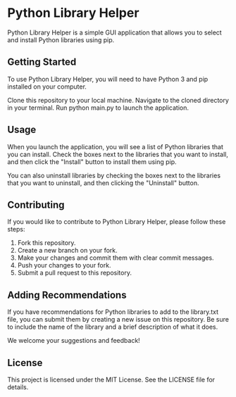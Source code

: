 # Python Library Helper
Python Library Helper is a simple GUI application that allows you to select and install Python libraries using pip.

## Getting Started
To use Python Library Helper, you will need to have Python 3 and pip installed on your computer.

Clone this repository to your local machine.
Navigate to the cloned directory in your terminal.
Run python main.py to launch the application.
## Usage
When you launch the application, you will see a list of Python libraries that you can install. Check the boxes next to the libraries that you want to install, and then click the "Install" button to install them using pip.

You can also uninstall libraries by checking the boxes next to the libraries that you want to uninstall, and then clicking the "Uninstall" button.

## Contributing
If you would like to contribute to Python Library Helper, please follow these steps:

1. Fork this repository.
2. Create a new branch on your fork.
3. Make your changes and commit them with clear commit messages.
4. Push your changes to your fork.
5. Submit a pull request to this repository.

## Adding Recommendations
If you have recommendations for Python libraries to add to the library.txt file, you can submit them by creating a new issue on this repository. Be sure to include the name of the library and a brief description of what it does.

We welcome your suggestions and feedback!


## License
This project is licensed under the MIT License. See the LICENSE file for details.
